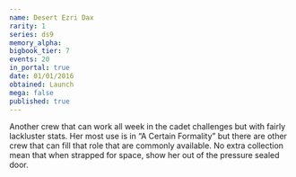 ```yaml
---
name: Desert Ezri Dax
rarity: 1
series: ds9
memory_alpha:
bigbook_tier: 7
events: 20
in_portal: true
date: 01/01/2016
obtained: Launch
mega: false
published: true
---
```


Another crew that can work all week in the cadet challenges but with fairly lackluster stats. Her most use is in “A Certain Formality” but there are other crew that can fill that role that are commonly available. No extra collection mean that when strapped for space, show her out of the pressure sealed door.
